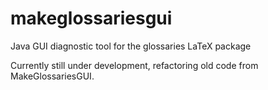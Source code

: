 # makeglossariesgui
Java GUI diagnostic tool for the glossaries LaTeX package

Currently still under development, refactoring old code from
MakeGlossariesGUI.
